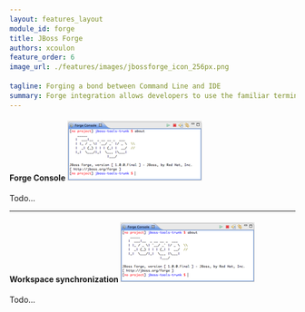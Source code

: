 ```yaml
---
layout: features_layout
module_id: forge
title: JBoss Forge
authors: xcoulon
feature_order: 6
image_url: ./features/images/jbossforge_icon_256px.png

tagline: Forging a bond between Command Line and IDE
summary: Forge integration allows developers to use the familiar terminal or command line interface within an Integrated Development Environment (IDE) using the new dedicated Forge Console. While Forge executes the user commands, the project explorer refreshes for immediate visual feedback. The Forge integration brings you the best of the two worlds in a single place. 
---
```


#### Forge Console ![Forge Console](./images/features-forge_237px.png)

Todo...

* * *

#### Workspace synchronization ![Workspace synchronization](./images/features-forge_237px.png)

Todo...
